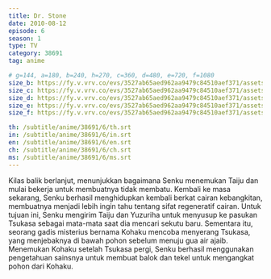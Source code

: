 ```yaml
---
title: Dr. Stone
date: 2010-08-12
episode: 6
season: 1
type: TV
category: 38691
tag: anime

# g=144, a=180, b=240, h=270, c=360, d=480, e=720, f=1080
size_b: https://fy.v.vrv.co/evs/3527ab65aed962aa9479c84510aef371/assets/dd3500d72b31dcbd52eabb9d7e1c66e0_3703212.mp4
size_c: https://fy.v.vrv.co/evs/3527ab65aed962aa9479c84510aef371/assets/dd3500d72b31dcbd52eabb9d7e1c66e0_3703211.mp4
size_d: https://fy.v.vrv.co/evs/3527ab65aed962aa9479c84510aef371/assets/dd3500d72b31dcbd52eabb9d7e1c66e0_3703213.mp4
size_e: https://fy.v.vrv.co/evs/3527ab65aed962aa9479c84510aef371/assets/dd3500d72b31dcbd52eabb9d7e1c66e0_3703214.mp4
size_f: https://fy.v.vrv.co/evs/3527ab65aed962aa9479c84510aef371/assets/dd3500d72b31dcbd52eabb9d7e1c66e0_3703215.mp4

th: /subtitle/anime/38691/6/th.srt
in: /subtitle/anime/38691/6/in.srt
en: /subtitle/anime/38691/6/en.srt
ch: /subtitle/anime/38691/6/ch.srt
ms: /subtitle/anime/38691/6/ms.srt
---
```

Kilas balik berlanjut, menunjukkan bagaimana Senku menemukan Taiju dan mulai bekerja untuk membuatnya tidak membatu. Kembali ke masa sekarang, Senku berhasil menghidupkan kembali berkat cairan kebangkitan, membuatnya menjadi lebih ingin tahu tentang sifat regeneratif cairan. Untuk tujuan ini, Senku mengirim Taiju dan Yuzuriha untuk menyusup ke pasukan Tsukasa sebagai mata-mata saat dia mencari sekutu baru. Sementara itu, seorang gadis misterius bernama Kohaku mencoba menyerang Tsukasa, yang menjebaknya di bawah pohon sebelum menuju gua air ajaib. Menemukan Kohaku setelah Tsukasa pergi, Senku berhasil menggunakan pengetahuan sainsnya untuk membuat balok dan tekel untuk mengangkat pohon dari Kohaku.
